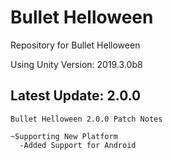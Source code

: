 # Bullet Helloween
Repository for Bullet Helloween

Using Unity Version: 2019.3.0b8

## Latest Update: 2.0.0
```2.0.0 Notes
Bullet Helloween 2.0.0 Patch Notes

~Supporting New Platform
  -Added Support for Android
```

